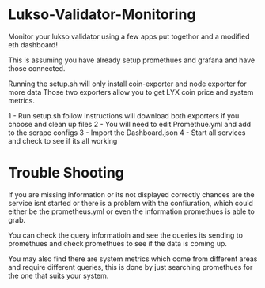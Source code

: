 # Lukso-Validator-Monitoring
Monitor your lukso validator using a few apps put togethor and a modified eth dashboard!

This is assuming you have already setup promethues and grafana and have those connected.

Running the setup.sh will only install coin-exporter and node exporter for more data
Those two exporters allow you to get LYX coin price and system metrics.

1 - Run setup.sh follow instructions will download both exporters if you choose and clean up files
2 - You will need to edit Promethue.yml and add to the scrape configs
3 - Import the Dashboard.json
4 - Start all services and check to see if its all working


# Trouble Shooting
If you are missing information or its not displayed correctly chances are the service isnt started or
there is a problem with the confiuration, which could either be the prometheus.yml or even the information
promethues is able to grab.

You can check the query informatioin and see the queries its sending to promethues and check promethues to 
see if the data is coming up.

You may also find there are system metrics which come from different areas and require different queries,
this is done by just searching promethues for the one that suits your system.
